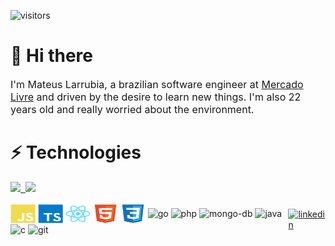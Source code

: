 ![visitors](https://visitor-badge-reloaded.herokuapp.com/badge?page_id=Anonimy&style=flat)

# 👋 Hi there

<p style="font-size: 16px">I'm Mateus Larrubia, a brazilian software engineer at <a href="https://www.mercadolivre.com.br/" target="_blank">Mercado Livre</a> and driven by the desire to learn new things. I'm also 22 years old and really worried about the environment.</p>

# ⚡ Technologies

<div>
  <a href="https://github.com/Anonimy">
    <img height="180em" src="https://github-readme-stats.vercel.app/api?username=Anonimy&show_icons=true&include_all_commits=true&count_private=true&theme=dark" />&nbsp;
    <img height="180em" src="https://github-readme-stats.vercel.app/api/top-langs/?username=Anonimy&layout=compact&theme=dark" />
  </a>
</div>
<br />
<div style="align-items: center; display: flex; justify-content: space-between">
  <span>
    <img align="center" alt="javascript" height="30" width="40" src="https://raw.githubusercontent.com/devicons/devicon/master/icons/javascript/javascript-plain.svg" />
    <img align="center" alt="typescript" height="30" width="40" src="https://raw.githubusercontent.com/devicons/devicon/master/icons/typescript/typescript-plain.svg" />
    <img align="center" alt="react" height="30" width="40" src="https://raw.githubusercontent.com/devicons/devicon/master/icons/react/react-original.svg" />
    <img align="center" alt="html" height="30" width="40" src="https://raw.githubusercontent.com/devicons/devicon/master/icons/html5/html5-original.svg" />
    <img align="center" alt="css" height="30" width="40" src="https://raw.githubusercontent.com/devicons/devicon/master/icons/css3/css3-original.svg" />
    <img align="center" alt="go" height="30" width="40" src="https://cdn.jsdelivr.net/gh/devicons/devicon/icons/go/go-original.svg" />
    <img  align="center" alt="php" height="30" width="40" src="https://cdn.jsdelivr.net/gh/devicons/devicon/icons/php/php-original.svg" />
    <img align="center" alt="mongo-db" height="30" width="40" src="https://cdn.jsdelivr.net/gh/devicons/devicon/icons/mongodb/mongodb-plain-wordmark.svg" />
    <img align="center" alt="java" height="30" width="40" src="https://cdn.jsdelivr.net/gh/devicons/devicon/icons/java/java-original.svg" />
    <img align="center" alt="c" height="30" width="40" src="https://cdn.jsdelivr.net/gh/devicons/devicon/icons/c/c-plain.svg" />
    <img align="center" alt="git" height="30" width="40" src="https://cdn.jsdelivr.net/gh/devicons/devicon/icons/git/git-original.svg" />
  </span>
  <a href="https://www.linkedin.com/in/mateus-larrubia-274538138/" target="_blank">
    <img src="https://img.shields.io/badge/-LinkedIn-%230077B5?style=for-the-badge&logo=linkedin&logoColor=white" alt="linkedin" />
  </a>
</div>
<br />

<!--
**Anonimy/Anonimy** is a ✨ _special_ ✨ repository because its `README.md` (this file) appears on your GitHub profile.

Here are some ideas to get you started:

- 🔭 I’m currently working on ...
- 🌱 I’m currently learning ...
- 👯 I’m looking to collaborate on ...
- 🤔 I’m looking for help with ...
- 💬 Ask me about ...
- 📫 How to reach me: ...
- 😄 Pronouns: ...
- ⚡ Fun fact: ...
-->
